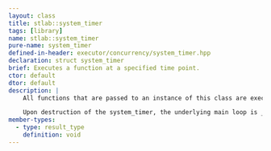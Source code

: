 ```yaml
---
layout: class
title: stlab::system_timer
tags: [library]
name: stlab::system_timer
pure-name: system_timer
defined-in-header: executor/concurrency/system_timer.hpp
declaration: struct system_timer
brief: Executes a function at a specified time point.
ctor: default
dtor: default
description: |
    All functions that are passed to an instance of this class are executed at the specified time.

    Upon destruction of the system_timer, the underlying main loop is _not_ destroyed. Likewise, all functions submitted to the executor will be executed regardless of destruction state.
member-types:
  - type: result_type
    definition: void
---
```

